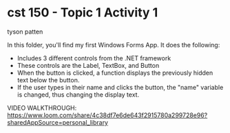 # cst 150 - Topic 1 Activity 1
tyson patten

In this folder, you'll find my first Windows Forms App. It does the following:
- Includes 3 different controls from the .NET framework
- These controls are the Label, TextBox, and Button
- When the button is clicked, a function displays the previously hidden text below the button.
- If the user types in their name and clicks the button, the "name" variable is changed, thus changing the display text.

VIDEO WALKTHROUGH: https://www.loom.com/share/4c38df7e6de643f2915780a299728e96?sharedAppSource=personal_library

